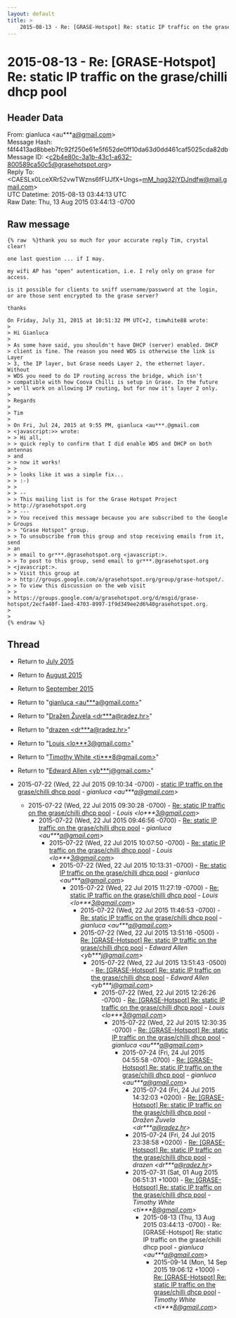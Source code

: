 ```yaml
---
layout: default
title: >
    2015-08-13 - Re: [GRASE-Hotspot] Re: static IP traffic on the grase/chilli dhcp pool
---
```


# 2015-08-13 - Re: [GRASE-Hotspot] Re: static IP traffic on the grase/chilli dhcp pool

## Header Data

From: gianluca \<au***a@gmail.com\><br>
Message Hash: f4f4413ad8bbeb7fc92f250e61e5f652de0ff10da63d0dd461caf5025cda82db<br>
Message ID: \<c2b4e80c-3a1b-43c1-a632-800589ca50c5@grasehotspot.org\><br>
Reply To: \<CAESLx0LceXRr52vwTWzns6fFUJfX+Ungs=mM_hqg32jYDJndfw@mail.gmail.com\><br>
UTC Datetime: 2015-08-13 03:44:13 UTC<br>
Raw Date: Thu, 13 Aug 2015 03:44:13 -0700<br>

## Raw message

```
{% raw  %}thank you so much for your accurate reply Tim, crystal clear!

one last question ... if I may.

my wifi AP has "open" autentication, i.e. I rely only on grase for access.

is it possible for clients to sniff username/password at the login,
or are those sent encrypted to the grase server?

thanks

On Friday, July 31, 2015 at 10:51:32 PM UTC+2, timwhite88 wrote:
>
> Hi Gianluca 
>
> As some have said, you shouldn't have DHCP (server) enabled. DHCP 
> client is fine. The reason you need WDS is otherwise the link is Layer 
> 3, the IP layer, but Grase needs Layer 2, the ethernet layer. Without 
> WDS you need to do IP routing across the bridge, which isn't 
> compatible with how Coova Chilli is setup in Grase. In the future 
> we'll work on allowing IP routing, but for now it's layer 2 only. 
>
> Regards 
>
> Tim 
>
> On Fri, Jul 24, 2015 at 9:55 PM, gianluca <au***.@gmail.com 
> <javascript:>> wrote: 
> > Hi all, 
> > quick reply to confirm that I did enable WDS and DHCP on both antennas 
> and 
> > now it works! 
> > 
> > looks like it was a simple fix... 
> > :-) 
> > 
> > -- 
> > This mailing list is for the Grase Hotspot Project 
> http://grasehotspot.org 
> > --- 
> > You received this message because you are subscribed to the Google 
> Groups 
> > "Grase Hotspot" group. 
> > To unsubscribe from this group and stop receiving emails from it, send 
> an 
> > email to gr***.@grasehotspot.org <javascript:>. 
> > To post to this group, send email to gr***.@grasehotspot.org 
> <javascript:>. 
> > Visit this group at 
> > http://groups.google.com/a/grasehotspot.org/group/grase-hotspot/. 
> > To view this discussion on the web visit 
> > 
> https://groups.google.com/a/grasehotspot.org/d/msgid/grase-hotspot/2ecfa40f-1aed-4703-8997-1f9d349ee2d6%40grasehotspot.org. 
>
>
{% endraw %}
```

## Thread

+ Return to [July 2015](/archive/2015/07)
+ Return to [August 2015](/archive/2015/08)
+ Return to [September 2015](/archive/2015/09)

+ Return to "[gianluca <au***a<span>@</span>gmail.com>](/authors/au___a_at_gmail_com)"
+ Return to "[Dražen Žuvela <dr***a<span>@</span>radez.hr>](/authors/dr___a_at_radez_hr)"
+ Return to "[drazen <dr***a<span>@</span>radez.hr>](/authors/dr___a_at_radez_hr)"
+ Return to "[Louis <lo***3<span>@</span>gmail.com>](/authors/lo___3_at_gmail_com)"
+ Return to "[Timothy White <ti***8<span>@</span>gmail.com>](/authors/ti___8_at_gmail_com)"
+ Return to "[Edward Allen <yb***j<span>@</span>gmail.com>](/authors/yb___j_at_gmail_com)"

+ 2015-07-22 (Wed, 22 Jul 2015 09:10:34 -0700) - [static IP traffic on the grase/chilli dhcp pool](/archive/2015/07/edc0de5c582f95869458696ffd61f4eb05288b5582ad1ebd79c59e582c7a0ee0) - _gianluca \<au***a@gmail.com\>_
  + 2015-07-22 (Wed, 22 Jul 2015 09:30:28 -0700) - [Re: static IP traffic on the grase/chilli dhcp pool](/archive/2015/07/85b7e92046164310010504beb26bd306209a6a1339994c7b5a89f86734342940) - _Louis \<lo***3@gmail.com\>_
    + 2015-07-22 (Wed, 22 Jul 2015 09:46:56 -0700) - [Re: static IP traffic on the grase/chilli dhcp pool](/archive/2015/07/f4ed5757d02579cf1a2b7899efe1fe7e45fc909063313fc573c07e079036fffc) - _gianluca \<au***a@gmail.com\>_
      + 2015-07-22 (Wed, 22 Jul 2015 10:07:50 -0700) - [Re: static IP traffic on the grase/chilli dhcp pool](/archive/2015/07/d69eadf57502400bbe356817368e66d3df6bce7bafa6d023799cede295498414) - _Louis \<lo***3@gmail.com\>_
        + 2015-07-22 (Wed, 22 Jul 2015 10:13:31 -0700) - [Re: static IP traffic on the grase/chilli dhcp pool](/archive/2015/07/a551ecb48095ad1f08ce632b8c1c276084dfa0de3150aba7ee8b781668b92efb) - _gianluca \<au***a@gmail.com\>_
          + 2015-07-22 (Wed, 22 Jul 2015 11:27:19 -0700) - [Re: static IP traffic on the grase/chilli dhcp pool](/archive/2015/07/e589d18f9a39830da601c1a88fb3aa41d1c87f0d4240dcff64ff5fc15f987525) - _Louis \<lo***3@gmail.com\>_
            + 2015-07-22 (Wed, 22 Jul 2015 11:46:53 -0700) - [Re: static IP traffic on the grase/chilli dhcp pool](/archive/2015/07/93540bced9a0ae6ea04ee0eee98090eddf5dbf93b8f942a02d633968e6ebabfb) - _gianluca \<au***a@gmail.com\>_
            + 2015-07-22 (Wed, 22 Jul 2015 13:51:16 -0500) - [Re: [GRASE-Hotspot] Re: static IP traffic on the grase/chilli dhcp pool](/archive/2015/07/ac945baeff180491698ef2adbde143560a262b3888adb4fd97c96e23c3284133) - _Edward Allen \<yb***j@gmail.com\>_
              + 2015-07-22 (Wed, 22 Jul 2015 13:51:43 -0500) - [Re: [GRASE-Hotspot] Re: static IP traffic on the grase/chilli dhcp pool](/archive/2015/07/ad6d364d1579eb77114a68eb230e0b98f685d343232c7f91c23e11b34b65d590) - _Edward Allen \<yb***j@gmail.com\>_
                + 2015-07-22 (Wed, 22 Jul 2015 12:26:26 -0700) - [Re: [GRASE-Hotspot] Re: static IP traffic on the grase/chilli dhcp pool](/archive/2015/07/c9289bfe3c09ba4fc261bb97651d50cdffa360af6c9fad43be94040f7b426ac9) - _Louis \<lo***3@gmail.com\>_
                  + 2015-07-22 (Wed, 22 Jul 2015 12:30:35 -0700) - [Re: [GRASE-Hotspot] Re: static IP traffic on the grase/chilli dhcp pool](/archive/2015/07/285cbe5389c98a518cdc3027fc3be188dfae510bf75524943fa10498884ed252) - _gianluca \<au***a@gmail.com\>_
                    + 2015-07-24 (Fri, 24 Jul 2015 04:55:58 -0700) - [Re: [GRASE-Hotspot] Re: static IP traffic on the grase/chilli dhcp pool](/archive/2015/07/7760d7d8ffa35fbbaa169bc3a67669c4f5a97e580b39969cee162b442f354570) - _gianluca \<au***a@gmail.com\>_
                      + 2015-07-24 (Fri, 24 Jul 2015 14:32:03 +0200) - [Re: [GRASE-Hotspot] Re: static IP traffic on the grase/chilli dhcp pool](/archive/2015/07/ddc47a7fe302afa8b1e55851272b9ef2e25577c7df69964a2a56ed8afa1bd5a6) - _Dražen Žuvela \<dr***a@radez.hr\>_
                      + 2015-07-24 (Fri, 24 Jul 2015 23:38:58 +0200) - [Re: [GRASE-Hotspot] Re: static IP traffic on the grase/chilli dhcp pool](/archive/2015/07/09e47b15049d11071fbee58db297734428f614c7ece934ea9bca13bc78265f99) - _drazen \<dr***a@radez.hr\>_
                      + 2015-07-31 (Sat, 01 Aug 2015 06:51:31 +1000) - [Re: [GRASE-Hotspot] Re: static IP traffic on the grase/chilli dhcp pool](/archive/2015/07/4b70833318c1221bbc8050552f5b9cacc69926c810590894a03ea6d7d79462ea) - _Timothy White \<ti***8@gmail.com\>_
                        + 2015-08-13 (Thu, 13 Aug 2015 03:44:13 -0700) - Re: [GRASE-Hotspot] Re: static IP traffic on the grase/chilli dhcp pool - _gianluca \<au***a@gmail.com\>_
                          + 2015-09-14 (Mon, 14 Sep 2015 19:06:12 +1000) - [Re: [GRASE-Hotspot] Re: static IP traffic on the grase/chilli dhcp pool](/archive/2015/09/2748b6909f1075f1e5c8c7ab8b95eeac32a8d57ae0b580b01c4f26a109d4aa0d) - _Timothy White \<ti***8@gmail.com\>_

